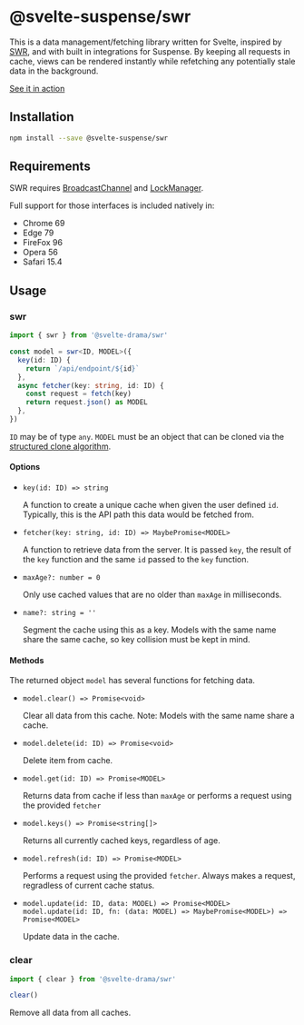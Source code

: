 # @svelte-suspense/swr

This is a data management/fetching library written for Svelte, inspired by [SWR](https://swr.vercel.app/), and with built in integrations for Suspense. By keeping all requests in cache, views can be rendered instantly while refetching any potentially stale data in the background.

[See it in action](https://pokemon-suspense-demo.vercel.app/)

## Installation

```bash
npm install --save @svelte-suspense/swr
```

## Requirements

SWR requires [BroadcastChannel](https://developer.mozilla.org/en-US/docs/Web/API/Broadcast_Channel_API) and [LockManager](https://developer.mozilla.org/en-US/docs/Web/API/LockManager).

Full support for those interfaces is included natively in:

- Chrome 69
- Edge 79
- FireFox 96
- Opera 56
- Safari 15.4

## Usage

### swr

```ts
import { swr } from '@svelte-drama/swr'

const model = swr<ID, MODEL>({
  key(id: ID) {
    return `/api/endpoint/${id}`
  },
  async fetcher(key: string, id: ID) {
    const request = fetch(key)
    return request.json() as MODEL
  },
})
```

`ID` may be of type `any`. `MODEL` must be an object that can be cloned via the [structured clone algorithm](https://developer.mozilla.org/en-US/docs/Web/API/Web_Workers_API/Structured_clone_algorithm#supported_types).

#### Options

- `key(id: ID) => string`

  A function to create a unique cache when given the user defined `id`. Typically, this is the API path this data would be fetched from.

- `fetcher(key: string, id: ID) => MaybePromise<MODEL>`

  A function to retrieve data from the server. It is passed `key`, the result of the `key` function and the same `id` passed to the `key` function.

- `maxAge?: number = 0`

  Only use cached values that are no older than `maxAge` in milliseconds.

- `name?: string = ''`

  Segment the cache using this as a key. Models with the same name share the same cache, so key collision must be kept in mind.

#### Methods

The returned object `model` has several functions for fetching data.

- `model.clear() => Promise<void>`

  Clear all data from this cache. Note: Models with the same name share a cache.

- `model.delete(id: ID) => Promise<void>`

  Delete item from cache.

- `model.get(id: ID) => Promise<MODEL>`

  Returns data from cache if less than `maxAge` or performs a request using the provided `fetcher`

- `model.keys() => Promise<string[]>`

  Returns all currently cached keys, regardless of age.

- `model.refresh(id: ID) => Promise<MODEL>`

  Performs a request using the provided `fetcher`. Always makes a request, regradless of current cache status.

- `model.update(id: ID, data: MODEL) => Promise<MODEL>`  
  `model.update(id: ID, fn: (data: MODEL) => MaybePromise<MODEL>) => Promise<MODEL>`

  Update data in the cache.

### clear

```ts
import { clear } from '@svelte-drama/swr'

clear()
```

Remove all data from all caches.
